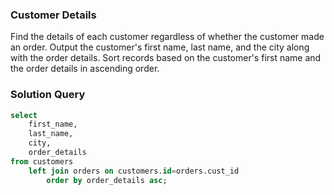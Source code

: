 ### Customer Details

Find the details of each customer regardless of whether the customer made an order. Output the customer's first name, last name, and the city along with the order details.
Sort records based on the customer's first name and the order details in ascending order.


### Solution Query




```sql
select 
    first_name,
    last_name,
    city,
    order_details 
from customers
    left join orders on customers.id=orders.cust_id
        order by order_details asc;
```

